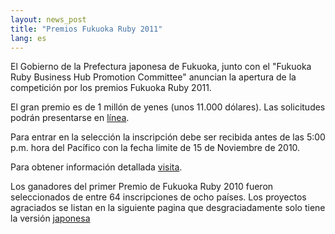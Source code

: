```yaml
---
layout: news_post
title: "Premios Fukuoka Ruby 2011"
lang: es
---
```


El Gobierno de la Prefectura japonesa de Fukuoka, junto con el \"Fukuoka
Ruby Business Hub Promotion Committee\" anuncian la apertura de la
competición por los premios Fukuoka Ruby 2011.

El gran premio es de 1 millón de yenes (unos 11.000 dólares). Las
solicitudes podrán presentarse en [línea][1].

Para entrar en la selección la inscripción debe ser recibida antes de
las 5:00 p.m. hora del Pacífico con la fecha limite de 15 de Noviembre
de 2010.

Para obtener información detallada [visita][2].

Los ganadores del primer Premio de Fukuoka Ruby 2010 fueron
seleccionados de entre 64 inscripciones de ocho países. Los proyectos
agraciados se listan en la siguiente pagina que desgraciadamente solo
tiene la versión [japonesa][3]



[1]: http://www.f-ruby.com/en/award/new/ 
[2]: http://www.f-ruby.com/en/award/ 
[3]: http://www.f-ruby.com/award/past/6 
